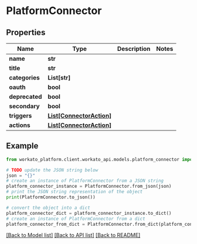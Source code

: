 # PlatformConnector


## Properties

Name | Type | Description | Notes
------------ | ------------- | ------------- | -------------
**name** | **str** |  | 
**title** | **str** |  | 
**categories** | **List[str]** |  | 
**oauth** | **bool** |  | 
**deprecated** | **bool** |  | 
**secondary** | **bool** |  | 
**triggers** | [**List[ConnectorAction]**](ConnectorAction.md) |  | 
**actions** | [**List[ConnectorAction]**](ConnectorAction.md) |  | 

## Example

```python
from workato_platform.client.workato_api.models.platform_connector import PlatformConnector

# TODO update the JSON string below
json = "{}"
# create an instance of PlatformConnector from a JSON string
platform_connector_instance = PlatformConnector.from_json(json)
# print the JSON string representation of the object
print(PlatformConnector.to_json())

# convert the object into a dict
platform_connector_dict = platform_connector_instance.to_dict()
# create an instance of PlatformConnector from a dict
platform_connector_from_dict = PlatformConnector.from_dict(platform_connector_dict)
```
[[Back to Model list]](../README.md#documentation-for-models) [[Back to API list]](../README.md#documentation-for-api-endpoints) [[Back to README]](../README.md)



